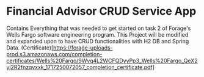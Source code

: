 # Financial Advisor CRUD Service App
Contains Everything that was needed to get started on task 2 of Forage's Wells Fargo software engineering program.
This Project will be modified and expanded upon to have CRUD functionalities with H2 DB and Spring Data.
(Certificate)[https://forage-uploads-prod.s3.amazonaws.com/completion-certificates/Wells%20Fargo/9Wvq4L2WCFQDyyPp3_Wells%20Fargo_QeX2yj2R2fnzqvxxk_1717250072057_completion_certificate.pdf]